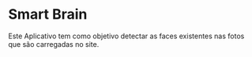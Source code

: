 # Smart Brain

Este Aplicativo tem como objetivo detectar as faces existentes nas fotos que são carregadas no site.